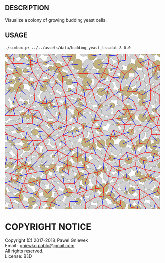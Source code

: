 ## DESCRIPTION ###
Visualize a colony of growing budding yeast cells.

## USAGE ###

`./simbox.py ../../assets/data/budding_yeast_tra.dat 8 0.0`

![Budding yeast](../../assets/img/frame.png)

COPYRIGHT NOTICE
================
Copyright (C) 2017-2018,  Pawel Gniewek  
Email  : gniewko.pablo@gmail.com  
All rights reserved.  
License: BSD

